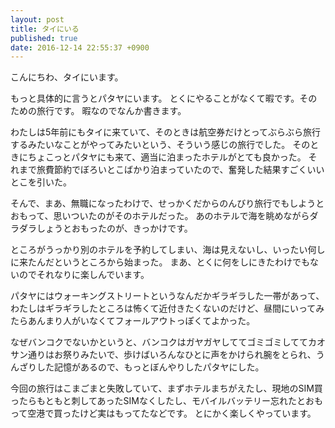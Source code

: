 ```yaml
---
layout: post
title: タイにいる
published: true
date: 2016-12-14 22:55:37 +0900
---
```


こんにちわ、タイにいます。

もっと具体的に言うとパタヤにいます。
とくにやることがなくて暇です。そのための旅行です。
暇なのでなんか書きます。

わたしは5年前にもタイに来ていて、そのときは航空券だけとってぶらぶら旅行するみたいなことがやってみたいという、そういう感じの旅行でした。
そのときにちょこっとパタヤにも来て、適当に泊まったホテルがとても良かった。
それまで旅費節約でぼろいとこばかり泊まっていたので、奮発した結果すごくいいとこを引いた。

そんで、まあ、無職になったわけで、せっかくだからのんびり旅行でもしようとおもって、思いついたのがそのホテルだった。
あのホテルで海を眺めながらダラダラしょうとおもったのが、きっかけです。

ところがうっかり別のホテルを予約してしまい、海は見えないし、いったい何しに来たんだというところから始まった。
まあ、とくに何をしにきたわけでもないのでそれなりに楽しんでいます。

パタヤにはウォーキングストリートというなんだかギラギラした一帯があって、わたしはギラギラしたところは怖くて近付きたくないのだけど、昼間にいってみたらあんまり人がいなくてフォールアウトっぽくてよかった。

なぜバンコクでないかというと、バンコクはガヤガヤしててゴミゴミしててカオサン通りはお祭りみたいで、歩けばいろんなひとに声をかけられ腕をとられ、うんざりした記憶があるので、もっとぼんやりしたパタヤにした。

今回の旅行はこまごまと失敗していて、まずホテルまちがえたし、現地のSIM買ったらもともと刺してあったSIMなくしたし、モバイルバッテリー忘れたとおもって空港で買ったけど実はもってたなどです。
とにかく楽しくやっています。
